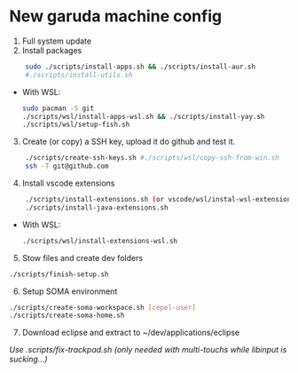 # New garuda machine config

1. Full system update 
2. Install packages 
```bash
    sudo ./scripts/install-apps.sh && ./scripts/install-aur.sh
    #./scripts/install-utils.sh 
```
*	With WSL:

	```bash
    sudo pacman -S git
	./scripts/wsl/install-apps-wsl.sh && ./scripts/install-yay.sh
	./scripts/wsl/setup-fish.sh
	```	
3. Create (or copy) a SSH key, upload it do github and test it.
```bash
    ./scripts/create-ssh-keys.sh #./scripts/wsl/copy-ssh-from-win.sh
    ssh -T git@github.com
```
4. Install vscode extensions
```bash
    ./scripts/install-extensions.sh (or vscode/wsl/instal-wsl-extensions.sh)
    ./scripts/install-java-extensions.sh
```
*	With WSL:

	```bash
	./scripts/wsl/install-extensions-wsl.sh
	```	
5. Stow files and create dev folders
```bash
./scripts/finish-setup.sh 
```
6. Setup SOMA environment
```bash
./scripts/create-soma-workspace.sh [cepel-user]
./scripts/create-soma-home.sh
```
7. Download eclipse and extract to ~/dev/applications/eclipse
 
*Use .scripts/fix-trackpad.sh (only needed with multi-touchs while libinput is sucking...)*        
